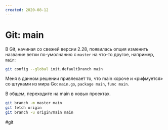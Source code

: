 ```yaml
---
created: 2020-08-12
---
```


# Git: main

В Git, начиная со свежей версии 2.28, появилась опция изменить название ветки по-умолчанию с `master` на что-то другое, например, `main`:

```bash
git config --global init.defaultBranch main
```

Меня в данном решении привлекает то, что main короче и «рифмуется» со штуками из мира Go: `main.go`, `package main`, `func main`.

В общем, переходите на main в новых проектах.

```bash
git branch -m master main
git fetch origin
git branch -u origin/main main
```

#git